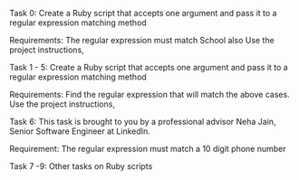 Task 0: Create a Ruby script that accepts one argument and pass it to a regular expression matching method

Requirements: The regular expression must match School also Use the project instructions,  

Task 1 - 5: Create a Ruby script that accepts one argument and pass it to a regular expression matching method

Requirements: Find the regular expression that will match the above cases. Use the project instructions, 

Task 6: This task is brought to you by a professional advisor Neha Jain, Senior Software Engineer at LinkedIn.

Requirement: The regular expression must match a 10 digit phone number

Task 7 -9: Other tasks on Ruby scripts

